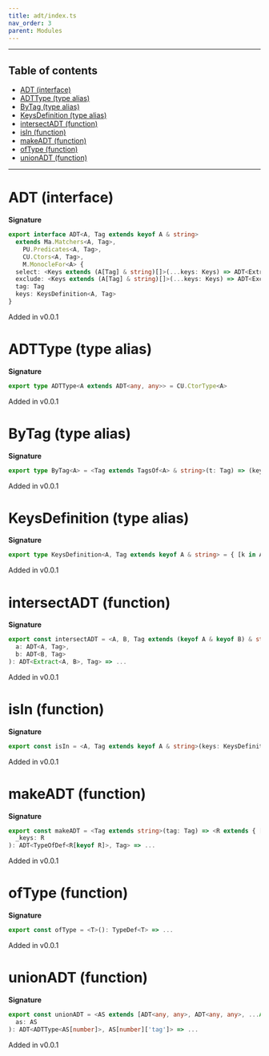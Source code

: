 ```yaml
---
title: adt/index.ts
nav_order: 3
parent: Modules
---
```


---

<h2 class="text-delta">Table of contents</h2>

- [ADT (interface)](#adt-interface)
- [ADTType (type alias)](#adttype-type-alias)
- [ByTag (type alias)](#bytag-type-alias)
- [KeysDefinition (type alias)](#keysdefinition-type-alias)
- [intersectADT (function)](#intersectadt-function)
- [isIn (function)](#isin-function)
- [makeADT (function)](#makeadt-function)
- [ofType (function)](#oftype-function)
- [unionADT (function)](#unionadt-function)

---

# ADT (interface)

**Signature**

```ts
export interface ADT<A, Tag extends keyof A & string>
  extends Ma.Matchers<A, Tag>,
    PU.Predicates<A, Tag>,
    CU.Ctors<A, Tag>,
    M.MonocleFor<A> {
  select: <Keys extends (A[Tag] & string)[]>(...keys: Keys) => ADT<ExtractUnion<A, Tag, ElemType<Keys>>, Tag>
  exclude: <Keys extends (A[Tag] & string)[]>(...keys: Keys) => ADT<ExcludeUnion<A, Tag, ElemType<Keys>>, Tag>
  tag: Tag
  keys: KeysDefinition<A, Tag>
}
```

Added in v0.0.1

# ADTType (type alias)

**Signature**

```ts
export type ADTType<A extends ADT<any, any>> = CU.CtorType<A>
```

Added in v0.0.1

# ByTag (type alias)

**Signature**

```ts
export type ByTag<A> = <Tag extends TagsOf<A> & string>(t: Tag) => (keys: KeysDefinition<A, Tag>) => ADT<A, Tag>
```

Added in v0.0.1

# KeysDefinition (type alias)

**Signature**

```ts
export type KeysDefinition<A, Tag extends keyof A & string> = { [k in A[Tag] & string]: any }
```

Added in v0.0.1

# intersectADT (function)

**Signature**

```ts
export const intersectADT = <A, B, Tag extends (keyof A & keyof B) & string>(
  a: ADT<A, Tag>,
  b: ADT<B, Tag>
): ADT<Extract<A, B>, Tag> => ...
```

Added in v0.0.1

# isIn (function)

**Signature**

```ts
export const isIn = <A, Tag extends keyof A & string>(keys: KeysDefinition<A, Tag>) => (k: string) => ...
```

Added in v0.0.1

# makeADT (function)

**Signature**

```ts
export const makeADT = <Tag extends string>(tag: Tag) => <R extends { [x in keyof R]: TypeDef<{ [t in Tag]: x }> }>(
  _keys: R
): ADT<TypeOfDef<R[keyof R]>, Tag> => ...
```

Added in v0.0.1

# ofType (function)

**Signature**

```ts
export const ofType = <T>(): TypeDef<T> => ...
```

Added in v0.0.1

# unionADT (function)

**Signature**

```ts
export const unionADT = <AS extends [ADT<any, any>, ADT<any, any>, ...Array<ADT<any, any>>]>(
  as: AS
): ADT<ADTType<AS[number]>, AS[number]['tag']> => ...
```

Added in v0.0.1
